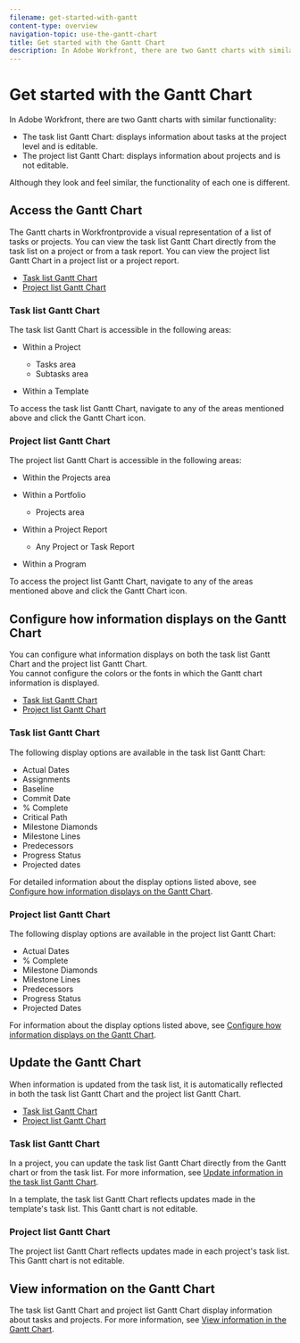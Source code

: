 ```yaml
---
filename: get-started-with-gantt
content-type: overview
navigation-topic: use-the-gantt-chart
title: Get started with the Gantt Chart
description: In Adobe Workfront, there are two Gantt charts with similar functionality:
---
```


# Get started with the Gantt Chart

In Adobe Workfront, there are two Gantt charts with similar functionality:

* The task list Gantt Chart: displays information about tasks at the project level and is editable.
* The project list Gantt Chart: displays information about projects and is not editable.

Although they look and feel similar, the functionality of each one is different.

## Access the Gantt Chart

The Gantt charts in Workfrontprovide a visual representation of a list of tasks or projects. You can view the task list Gantt Chart directly from the task list on a project or from a task report. You can view the project list Gantt Chart in a project list or a project report.

* [Task list Gantt Chart](#project-gantt-chart-1) 
* [Project list Gantt Chart](#project-list-gantt-chart-1)

### Task list Gantt Chart

The task list Gantt Chart is accessible in the following areas:

* Within a Project

  * Tasks area
  * Subtasks area

* Within a Template

To access the task list Gantt Chart, navigate to any of the areas mentioned above and click the Gantt Chart icon.

### Project list Gantt Chart

The project list Gantt Chart is accessible in the following areas:

* Within the Projects area
* Within a Portfolio

  * Projects area

* Within a Project Report

  * Any Project or Task Report

* Within a Program

To access the project list Gantt Chart, navigate to any of the areas mentioned above and click the Gantt Chart icon.

## Configure how information displays on the Gantt Chart

You can configure what information displays on both the task list Gantt Chart and the project list Gantt Chart.  
You cannot configure the colors or the fonts in which the Gantt chart information is displayed.

* [Task list Gantt Chart](#project-gantt-chart-2) 
* [Project list Gantt Chart](#project-list-gantt-chart-2)

### Task list Gantt Chart

The following display options are available in the task list Gantt Chart:

* Actual Dates
* Assignments
* Baseline
* Commit Date
* % Complete
* Critical Path
* Milestone Diamonds
* Milestone Lines
* Predecessors
* Progress Status
* Projected dates

For detailed information about the display options listed above, see [Configure how information displays on the Gantt Chart](../../../manage-work/gantt-chart/use-the-gantt-chart/configure-info-on-gantt-chart.md).

### Project list Gantt Chart

The following display options are available in the project list Gantt Chart:

* Actual Dates
* % Complete
* Milestone Diamonds
* Milestone Lines
* Predecessors
* Progress Status
* Projected Dates

For information about the display options listed above, see [Configure how information displays on the Gantt Chart](../../../manage-work/gantt-chart/use-the-gantt-chart/configure-info-on-gantt-chart.md).

## Update the Gantt Chart

When information is updated from the task list, it is automatically reflected in both the task list Gantt Chart and the project list Gantt Chart.

* [Task list Gantt Chart](#project-gantt-chart-3) 
* [Project list Gantt Chart](#project-list-gantt-chart-3)

### Task list Gantt Chart

In a project, you can update the task list Gantt Chart directly from the Gantt chart or from the task list. For more information, see [Update information in the task list Gantt Chart](../../../manage-work/gantt-chart/use-the-gantt-chart/update-info-task-list-gantt.md).

In a template, the task list Gantt Chart reflects updates made in the template's task list. This Gantt chart is not editable.

### Project list Gantt Chart

The project list Gantt Chart reflects updates made in each project's task list. This Gantt chart is not editable.

## View information on the Gantt Chart

The task list Gantt Chart and project list Gantt Chart display information about tasks and projects. For more information, see [View information in the Gantt Chart](../../../manage-work/gantt-chart/use-the-gantt-chart/view-info-in-gantt.md).
